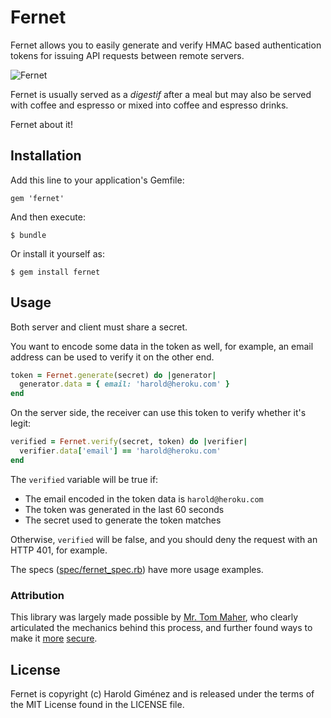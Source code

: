 # Fernet

Fernet allows you to easily generate and verify HMAC based authentication tokens for issuing API requests between remote servers.

![Fernet](http://f.cl.ly/items/2d0P3d26271O3p2v253u/photo.JPG)

Fernet is usually served as a *digestif* after a meal but may also be served with coffee and espresso or mixed into coffee and espresso drinks.

Fernet about it!

## Installation

Add this line to your application's Gemfile:

    gem 'fernet'

And then execute:

    $ bundle

Or install it yourself as:

    $ gem install fernet

## Usage

Both server and client must share a secret.

You want to encode some data in the token as well, for example, an email address can be used to verify it on the other end.

```ruby
token = Fernet.generate(secret) do |generator|
  generator.data = { email: 'harold@heroku.com' }
end
```
On the server side, the receiver can use this token to verify whether it's legit:

```ruby
verified = Fernet.verify(secret, token) do |verifier|
  verifier.data['email'] == 'harold@heroku.com'
end
```

The `verified` variable will be true if:

* The email encoded in the token data is `harold@heroku.com`
* The token was generated in the last 60 seconds
* The secret used to generate the token matches

Otherwise, `verified` will be false, and you should deny the request with an HTTP 401, for example.

The specs ([spec/fernet_spec.rb](https://github.com/hgimenez/fernet/blob/master/spec/fernet_spec.rb)) have more usage examples.

### Attribution

This library was largely made possible by [Mr. Tom Maher](http://twitter.com/#tmaher), who clearly articulated the mechanics behind this process, and further found ways to make it [more](https://github.com/hgimenez/fernet/commit/2bf0b4a66b49ef3fc92ef50708a2c8b401950fc2) [secure](https://github.com/hgimenez/fernet/commit/051161d0afb0b41480734d84bc824bdbc7f9c563).

## License

Fernet is copyright (c) Harold Giménez and is released under the terms of the
MIT License found in the LICENSE file.
